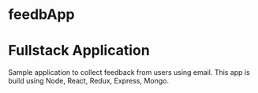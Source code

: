 # feedbApp
# Fullstack Application

Sample application to collect feedback from users using email. This app is build using Node, React, Redux, Express, Mongo.

